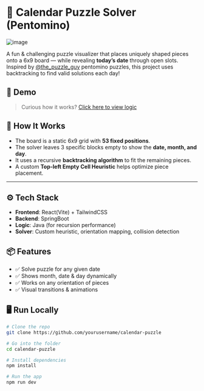 
# 🧩 Calendar Puzzle Solver (Pentomino)

![image](https://github.com/user-attachments/assets/09ecf58c-0795-4224-a175-3010b47b91a1)

A fun & challenging puzzle visualizer that places uniquely shaped pieces onto a 6x9 board — while revealing **today’s date** through open slots. Inspired by [@the_puzzle_guy](https://www.instagram.com/the_puzzle_guy/) pentomino puzzles, this project uses backtracking to find valid solutions each day!



## 🚀 Demo

> Curious how it works? [Click here to view logic](https://thunder-slouch-7c4.notion.site/How-did-I-actually-do-1d117266fbd680d3a796dc1757eb67d5) 


## 🧠 How It Works

- The board is a static 6x9 grid with **53 fixed positions**.
- The solver leaves 3 specific blocks empty to show the **date, month, and day**.
- It uses a recursive **backtracking algorithm** to fit the remaining pieces.
- A custom **Top-left Empty Cell Heuristic** helps optimize piece placement.

---

## ⚙️ Tech Stack

- **Frontend**: React(Vite) + TailwindCSS
- **Backend**: SpringBoot
- **Logic**: Java (for recursion performance)
- **Solver**: Custom heuristic, orientation mapping, collision detection



## 📦 Features

- ✅ Solve puzzle for any given date
- ✅ Shows month, date & day dynamically
- ✅ Works on any orientation of pieces
- ✅ Visual transitions & animations




## 🖥️ Run Locally

```bash
# Clone the repo
git clone https://github.com/yourusername/calendar-puzzle

# Go into the folder
cd calendar-puzzle

# Install dependencies
npm install

# Run the app
npm run dev
